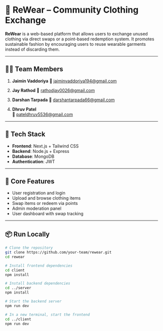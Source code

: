# 👕 ReWear – Community Clothing Exchange

**ReWear** is a web-based platform that allows users to exchange unused clothing via direct swaps or a point-based redemption system. It promotes sustainable fashion by encouraging users to reuse wearable garments instead of discarding them.

---

## 👨‍💻 Team Members

1. **Jaimin Vaddoriya**
   📧 jaiminvaddoriya194@gmail.com

2. **Jay Rathod** 
   📧 rathodjay0026@gmail.com

3. **Darshan Tarpada** 
   📧 darshantarpada66@gmail.com

4. **Dhruv Patel**  
   📧 pateldhruv5536@gmail.com

---

## 🚀 Tech Stack

- **Frontend**: Next.js + Tailwind CSS  
- **Backend**: Node.js + Express  
- **Database**: MongoDB  
- **Authentication**: JWT  
<!-- - **Hosting**: Vercel (Frontend), Railway / Render (Backend) -->

---

## 🧩 Core Features

- User registration and login  
- Upload and browse clothing items  
- Swap items or redeem via points  
- Admin moderation panel  
- User dashboard with swap tracking

---

## 📦 Run Locally

```bash
# Clone the repository
git clone https://github.com/your-team/rewear.git
cd rewear

# Install frontend dependencies
cd client
npm install

# Install backend dependencies
cd ../server
npm install

# Start the backend server
npm run dev

# In a new terminal, start the frontend
cd ../client
npm run dev
